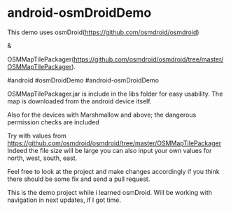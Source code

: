 # android-osmDroidDemo

This demo uses osmDroid(https://github.com/osmdroid/osmdroid) 

&

OSMMapTilePackager(https://github.com/osmdroid/osmdroid/tree/master/OSMMapTilePackager).

#android #osmDroidDemo #android-osmDroidDemo

OSMMapTilePackager.jar is include in the libs folder for easy usability. The map is downloaded from the android device itself.

Also for the devices with Marshmallow and above; the dangerous permission checks are included


Try with values from https://github.com/osmdroid/osmdroid/tree/master/OSMMapTilePackager
Indeed the file size will be large 
you can also input your own values for north,  west, south, east.

Feel free to look at the project and make changes accordingly if you think there should be some fix and send a pull request.

This is the demo project while i learned osmDroid. Will be working with navigation in next updates, if I got time.

  
